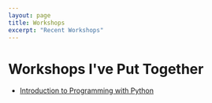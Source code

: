 ```yaml
---
layout: page
title: Workshops
excerpt: "Recent Workshops"
---
```


# Workshops I've Put Together

- [Introduction to Programming with Python](https://github.com/ThuraAung1601/Intro_Python)
